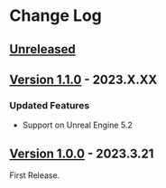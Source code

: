 # Change Log

## [Unreleased](https://github.com/colory-games/UEPlugin-ShortcutAsset/compare/v1.1.0...main)

## [Version 1.1.0](https://github.com/colory-games/UEPlugin-ShortcutAsset/compare/v1.0.0...v1.1.0) - 2023.X.XX

### Updated Features

* Support on Unreal Engine 5.2

## [Version 1.0.0](https://github.com/colory-games/UEPlugin-ShortcutAsset/compare/beb7a79d3a3167fca0c2a4d40956f5a0a260c576...v1.0.0) - 2023.3.21

First Release.
